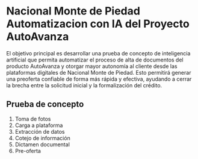 # Nacional Monte de Piedad Automatizacion con IA del Proyecto AutoAvanza

El objetivo principal es desarrollar una prueba de concepto de inteligencia artificial que permita automatizar el proceso de alta de documentos del producto AutoAvanza y otorgar mayor autonomía al cliente desde las plataformas digitales de Nacional Monte de Piedad. Esto permitirá generar una preoferta confiable de forma más rápida y efectiva, ayudando a cerrar la brecha entre la solicitud inicial y la formalización del crédito.


## Prueba de concepto

1. Toma de fotos
2. Carga a plataforma
3. Extracción de datos
4. Cotejo de información
5. Dictamen documental
6. Pre-oferta
